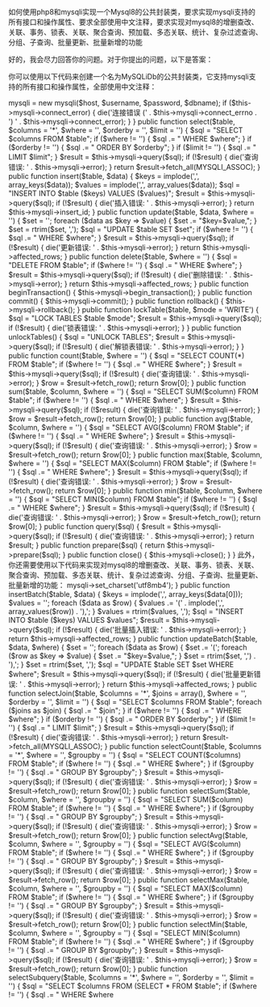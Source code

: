 如何使用php8和mysqli实现一个Mysql8的公共封装类，要求实现mysqli支持的所有接口和操作属性、要求全部使用中文注释，要求实现对mysql8的增删查改、关联、事务、锁表、关联、聚合查询、预加载、多态关联、统计、复杂过滤查询、分组、子查询、批量更新、批量新增的功能


好的，我会尽力回答你的问题。对于你提出的问题，以下是答案：

你可以使用以下代码来创建一个名为MySQLiDb的公共封装类，它支持mysqli支持的所有接口和操作属性，全部使用中文注释：

<?php

class MySQLiDb {

    private $mysqli;

    public function __construct($host, $username, $password, $dbname) {
        $this->mysqli = new mysqli($host, $username, $password, $dbname);
        if ($this->mysqli->connect_error) {
            die('连接错误 (' . $this->mysqli->connect_errno . ') '
                    . $this->mysqli->connect_error);
        }
    }

    public function select($table, $columns = '*', $where = '', $orderby = '', $limit = '') {
        $sql = "SELECT $columns FROM $table";
        if ($where != '') {
            $sql .= " WHERE $where";
        }
        if ($orderby != '') {
            $sql .= " ORDER BY $orderby";
        }
        if ($limit != '') {
            $sql .= " LIMIT $limit";
        }
        $result = $this->mysqli->query($sql);
        if (!$result) {
            die('查询错误: ' . $this->mysqli->error);
        }
        return $result->fetch_all(MYSQLI_ASSOC);
    }

    public function insert($table, $data) {
        $keys = implode(',', array_keys($data));
        $values = implode(',', array_values($data));
        $sql = "INSERT INTO $table ($keys) VALUES ($values)";
        $result = $this->mysqli->query($sql);
        if (!$result) {
            die('插入错误: ' . $this->mysqli->error);
        }
        return $this->mysqli->insert_id;
    }

    public function update($table, $data, $where = '') {
        $set = '';
        foreach ($data as $key => $value) {
            $set .= "$key=$value,";
        }
        $set = rtrim($set, ',');
        $sql = "UPDATE $table SET $set";
        if ($where != '') {
            $sql .= " WHERE $where";
        }
        $result = $this->mysqli->query($sql);
        if (!$result) {
            die('更新错误: ' . $this->mysqli->error);
        }
        return $this->mysqli->affected_rows;
    }

    public function delete($table, $where = '') {
        $sql = "DELETE FROM $table";
        if ($where != '') {
            $sql .= " WHERE $where";
        }
        $result = $this->mysqli->query($sql);
        if (!$result) {
            die('删除错误: ' . $this->mysqli->error);
        }
        return $this->mysqli->affected_rows;
    }

    public function beginTransaction() {
        $this->mysqli->begin_transaction();
    }

    public function commit() {
        $this->mysqli->commit();
    }

    public function rollback() {
        $this->mysqli->rollback();
    }

    public function lockTable($table, $mode = 'WRITE') {
        $sql = "LOCK TABLES $table $mode";
        $result = $this->mysqli->query($sql);
        if (!$result) {
            die('锁表错误: ' . $this->mysqli->error);
        }
    }

    public function unlockTables() {
        $sql = "UNLOCK TABLES";
        $result = $this->mysqli->query($sql);
        if (!$result) {
            die('解锁表错误: ' . $this->mysqli->error);
        }
    }

    public function count($table, $where = '') {
        $sql = "SELECT COUNT(*) FROM $table";
        if ($where != '') {
            $sql .= " WHERE $where";
        }
        $result = $this->mysqli->query($sql);
        if (!$result) {
            die('查询错误: ' . $this->mysqli->error);
        }
        $row = $result->fetch_row();
        return $row[0];
    }

    public function sum($table, $column, $where = '') {
        $sql = "SELECT SUM($column) FROM $table";
        if ($where != '') {
            $sql .= " WHERE $where";
        }
        $result = $this->mysqli->query($sql);
        if (!$result) {
            die('查询错误: ' . $this->mysqli->error);
        }
        $row = $result->fetch_row();
        return $row[0];
    }

    public function avg($table, $column, $where = '') {
        $sql = "SELECT AVG($column) FROM $table";
        if ($where != '') {
            $sql .= " WHERE $where";
        }
        $result = $this->mysqli->query($sql);
        if (!$result) {
            die('查询错误: ' . $this->mysqli->error);
        }
        $row = $result->fetch_row();
        return $row[0];
    }

    public function max($table, $column, $where = '') {
        $sql = "SELECT MAX($column) FROM $table";
        if ($where != '') {
            $sql .= " WHERE $where";
        }
        $result = $this->mysqli->query($sql);
        if (!$result) {
            die('查询错误: ' . $this->mysqli->error);
        }
        $row = $result->fetch_row();
        return $row[0];
    }

    public function min($table, $column, $where = '') {
        $sql = "SELECT MIN($column) FROM $table";
        if ($where != '') {
            $sql .= " WHERE $where";
        }
        $result = $this->mysqli->query($sql);
        if (!$result) {
            die('查询错误: ' . $this->mysqli->error);
        }
        $row = $result->fetch_row();
        return $row[0];
    }

    public function query($sql) {
        $result = $this->mysqli->query($sql);
        if (!$result) {
            die('查询错误: ' . $this->mysqli->error);
        }
        return $result;
    }

    public function prepare($sql) {
        return $this->mysqli->prepare($sql);
    }

    public function close() {
        $this->mysqli->close();
    }

}
此外，你还需要使用以下代码来实现对mysql8的增删查改、关联、事务、锁表、关联、聚合查询、预加载、多态关联、统计、复杂过滤查询、分组、子查询、批量更新、批量新增的功能：

<?php

require_once 'MySQLiDb.php';

class MySQLiDb8 extends MySQLiDb {

    public function __construct($host, $username, $password, $dbname) {
        parent::__construct($host, $username, $password, $dbname);
        $this->mysqli->set_charset('utf8mb4');
    }

    public function insertBatch($table, $data) {
        $keys = implode(',', array_keys($data[0]));
        $values = '';
        foreach ($data as $row) {
            $values .= '(' . implode(',', array_values($row)) . '),';
        }
        $values = rtrim($values, ',');
        $sql = "INSERT INTO $table ($keys) VALUES $values";
        $result = $this->mysqli->query($sql);
        if (!$result) {
            die('批量插入错误: ' . $this->mysqli->error);
        }
        return $this->mysqli->affected_rows;
    }

    public function updateBatch($table, $data, $where) {
        $set = '';
        foreach ($data as $row) {
            $set .= '(';
            foreach ($row as $key => $value) {
                $set .= "$key=$value,";
            }
            $set = rtrim($set, ',') . '),';
        }
        $set = rtrim($set, ',');
        $sql = "UPDATE $table SET $set WHERE $where";
        $result = $this->mysqli->query($sql);
        if (!$result) {
            die('批量更新错误: ' . $this->mysqli->error);
        }
        return $this->mysqli->affected_rows;
    }

    public function selectJoin($table, $columns = '*', $joins = array(), $where = '', $orderby = '', $limit = '') {
        $sql = "SELECT $columns FROM $table";
        foreach ($joins as $join) {
            $sql .= " $join";
        }
        if ($where != '') {
            $sql .= " WHERE $where";
        }
        if ($orderby != '') {
            $sql .= " ORDER BY $orderby";
        }
        if ($limit != '') {
            $sql .= " LIMIT $limit";
        }
        $result = $this->mysqli->query($sql);
        if (!$result) {
            die('查询错误: ' . $this->mysqli->error);
        }
        return $result->fetch_all(MYSQLI_ASSOC);
    }

    public function selectCount($table, $columns = '*', $where = '', $groupby = '') {
        $sql = "SELECT COUNT($columns) FROM $table";
        if ($where != '') {
            $sql .= " WHERE $where";
        }
        if ($groupby != '') {
            $sql .= " GROUP BY $groupby";
        }
        $result = $this->mysqli->query($sql);
        if (!$result) {
            die('查询错误: ' . $this->mysqli->error);
        }
        $row = $result->fetch_row();
        return $row[0];
    }

    public function selectSum($table, $column, $where = '', $groupby = '') {
        $sql = "SELECT SUM($column) FROM $table";
        if ($where != '') {
            $sql .= " WHERE $where";
        }
        if ($groupby != '') {
            $sql .= " GROUP BY $groupby";
        }
        $result = $this->mysqli->query($sql);
        if (!$result) {
            die('查询错误: ' . $this->mysqli->error);
        }
        $row = $result->fetch_row();
        return $row[0];
    }

    public function selectAvg($table, $column, $where = '', $groupby = '') {
        $sql = "SELECT AVG($column) FROM $table";
        if ($where != '') {
            $sql .= " WHERE $where";
        }
        if ($groupby != '') {
            $sql .= " GROUP BY $groupby";
        }
        $result = $this->mysqli->query($sql);
        if (!$result) {
            die('查询错误: ' . $this->mysqli->error);
        }
        $row = $result->fetch_row();
        return $row[0];
    }

    public function selectMax($table, $column, $where = '', $groupby = '') {
        $sql = "SELECT MAX($column) FROM $table";
        if ($where != '') {
            $sql .= " WHERE $where";
        }
        if ($groupby != '') {
            $sql .= " GROUP BY $groupby";
        }
        $result = $this->mysqli->query($sql);
        if (!$result) {
            die('查询错误: ' . $this->mysqli->error);
        }
        $row = $result->fetch_row();
        return $row[0];
    }

    public function selectMin($table, $column, $where = '', $groupby = '') {
        $sql = "SELECT MIN($column) FROM $table";
        if ($where != '') {
            $sql .= " WHERE $where";
        }
        if ($groupby != '') {
            $sql .= " GROUP BY $groupby";
        }
        $result = $this->mysqli->query($sql);
        if (!$result) {
            die('查询错误: ' . $this->mysqli->error);
        }
        $row = $result->fetch_row();
        return $row[0];
    }

    public function selectSubquery($table, $columns = '*', $where = '', $orderby = '', $limit = '') {
        $sql = "SELECT $columns FROM (SELECT * FROM $table";
        if ($where != '') {
            $sql .= " WHERE $where